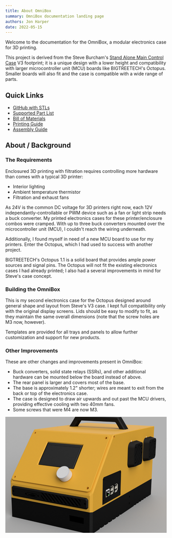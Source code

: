 ```yaml
---
title: About OmniBox
summary: OmniBox documentation landing page
authors: Jon Harper
date: 2022-05-15
---
```


Welcome to the documentation for the OmniBox, a modular electronics case for 3D printing.

This project is derived from the Steve Burcham's [Stand Alone Main Control Case](https://www.thingiverse.com/thing:3999751) V3 footprint; it is a unique design with a lower height and compatibility with larger microcontroller unit (MCU) boards like BIGTREETECH's Octopus. Smaller boards will also fit and the case is compatible with a wide range of parts.

## Quick Links

- [GitHub with STLs](https://github.com/jon-harper/OmniBox)
- [Supported Part List](support/index.md)
- [Bill of Materials](bom.md)
- [Printing Guide](printing.md)
- [Assembly Guide](assembly/index.md)

## About / Background

### The Requirements

Enclosured 3D printing with filtration requires controlling more hardware than comes with a typical 3D printer:

- Interior lighting
- Ambient temperature thermistor
- Filtration and exhaust fans

As 24V is the common DC voltage for 3D printers right now, each 12V independantly-controllable or PWM device such as a fan or light strip needs a buck converter. My printed electronics cases for these printer/enclosure combos were cramped. With up to three buck converters mounted over the microcontroller unit (MCU), I couldn't reach the wiring underneath.

Additionally, I found myself in need of a new MCU board to use for my printers. Enter the Octopus, which I had used to success with another project. 

BIGTREETECH's Octopus 1.1 is a solid board that provides ample power sources and signal pins. The Octopus will not fit the existing electronics cases I had already printed; I also had a several improvements in mind for Steve's case concept.

### Building the OmniBox

This is my second electronics case for the Octopus designed around general shape and layout from Steve's V3 case. I kept full compatibility only with the original display screens. Lids should be easy to modify to fit, as they maintain the same overall dimensions (note that the screw holes are M3 now, however).

Templates are provided for all trays and panels to allow further customization and support for new products.

### Other Improvements

These are other changes and improvements present in OmniBox:

- Buck converters, solid state relays (SSRs), and other additional hardware can be mounted below the board instead of above.
- The rear panel is larger and covers most of the base.
- The base is approximately 1.2" shorter; wires are meant to exit from the back or top of the electronics case.
- The case is designed to draw air upwards and out past the MCU drivers, providing effective cooling with two 40mm fans.
- Some screws that were M4 are now M3.

![right side view](img/gallery_0.9.5/close.png)
